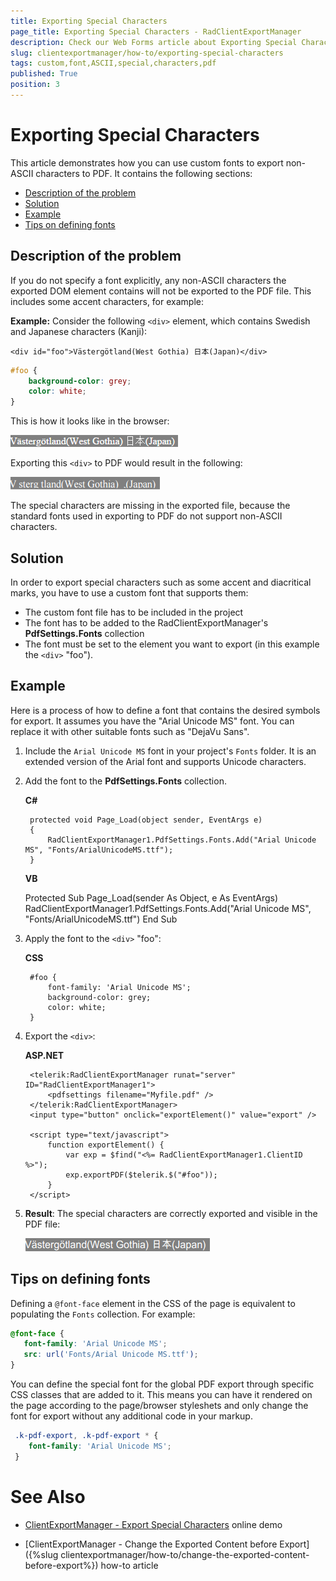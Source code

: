 ```yaml
---
title: Exporting Special Characters
page_title: Exporting Special Characters - RadClientExportManager
description: Check our Web Forms article about Exporting Special Characters.
slug: clientexportmanager/how-to/exporting-special-characters
tags: custom,font,ASCII,special,characters,pdf
published: True
position: 3
---
```


# Exporting Special Characters


This article demonstrates how you can use custom fonts to export non-ASCII characters to PDF. It contains the following sections:

* [Description of the problem](#description-of-the-problem)
* [Solution](#solution)
* [Example](#example)
* [Tips on defining fonts](#tips-on-defining-fonts)

## Description of the problem

If you do not specify a font explicitly, any non-ASCII characters the exported DOM element contains will not be exported to the PDF file. This includes some accent characters, for example:

**Example:** Consider the following `<div>` element, which contains Swedish and Japanese characters (Kanji):


````ASP.NET
<div id="foo">Västergötland(West Gothia) 日本(Japan)</div>
````


````CSS
#foo {
    background-color: grey;
    color: white;
}
````

This is how it looks like in the browser:

![Special Characters](images/clientexportmanager-special-characters.png)

Exporting this `<div>` to PDF would result in the following:

![Special Characters Missing](images/clientexportmanager-special-characters-missing.png)

The special characters are missing in the exported file, because the standard fonts used in exporting to PDF do not support non-ASCII characters. 

## Solution

In order to export special characters such as some accent and diacritical marks, you have to use a custom font that supports them:
* The custom font file has to be included in the project
* The font has to be added to the RadClientExportManager's **PdfSettings.Fonts** collection
* The font must be set to the element you want to export (in this example the `<div>` "foo").

## Example

Here is a process of how to define a font that contains the desired symbols for export. It assumes you have the "Arial Unicode MS" font. You can replace it with other suitable fonts such as "DejaVu Sans".

1. Include the `Arial Unicode MS` font in your project's `Fonts` folder. It is an extended version of the Arial font and supports Unicode characters.

1. Add the font to the **PdfSettings.Fonts** collection. 

    **C#**

        protected void Page_Load(object sender, EventArgs e)
        {
            RadClientExportManager1.PdfSettings.Fonts.Add("Arial Unicode MS", "Fonts/ArialUnicodeMS.ttf");
        }

    **VB**

    Protected Sub Page_Load(sender As Object, e As EventArgs)
        RadClientExportManager1.PdfSettings.Fonts.Add("Arial Unicode MS", "Fonts/ArialUnicodeMS.ttf")
    End Sub

1. Apply the font to the `<div>` "foo":

    **CSS**

        #foo {
            font-family: 'Arial Unicode MS';
            background-color: grey;
            color: white;
        }

1. Export the `<div>`:

    **ASP.NET**

        <telerik:RadClientExportManager runat="server" ID="RadClientExportManager1">
            <pdfsettings filename="Myfile.pdf" />
        </telerik:RadClientExportManager>
        <input type="button" onclick="exportElement()" value="export" />

        <script type="text/javascript">
            function exportElement() {
                var exp = $find("<%= RadClientExportManager1.ClientID %>");
                exp.exportPDF($telerik.$("#foo"));
            }
        </script>


1. **Result**: The special characters are correctly exported and visible in the PDF file:

    ![Special Characters Exported](images/clientexportmanager-special-characters-exported.png)

## Tips on defining fonts

Defining a `@font-face` element in the CSS of the page is equivalent to populating the `Fonts` collection. For example:

````CSS
@font-face {
   font-family: 'Arial Unicode MS';
   src: url('Fonts/Arial Unicode MS.ttf');
}
````

You can define the special font for the global PDF export through specific CSS classes that are added to it. This means you can have it rendered on the page according to the page/browser styleshets and only change the font for export without any additional code in your markup.
 
````CSS
 .k-pdf-export, .k-pdf-export * {
    font-family: 'Arial Unicode MS';
 }
````



# See Also

 * [ClientExportManager - Export Special Characters](https://demos.telerik.com/aspnet-ajax/client-export-manager/applicationscenarios/export-special-characters/defaultcs.aspx) online demo
 
 * [ClientExportManager - Change the Exported Content before Export]({%slug clientexportmanager/how-to/change-the-exported-content-before-export%}) how-to article

